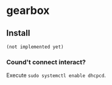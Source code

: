 # gearbox

## Install
`(not implemented yet)`

### Cound't connect interact?
Execute `sudo systemctl enable dhcpcd`.
